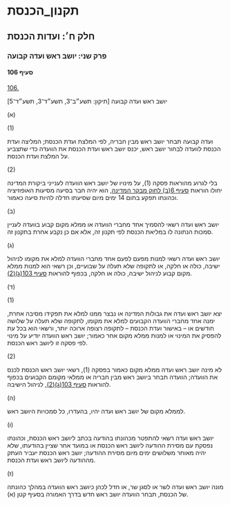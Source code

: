 # תקנון_הכנסת

## חלק ח׳: ועדות הכנסת

### פרק שני: יושב ראש ועדה קבועה

#### סעיף 106

[106.](https://he.wikisource.org/wiki/תקנון_הכנסת#s_yp_106)

יושב ראש ועדה קבועה [תיקון: תשע״ב־3, תשע״ד־3, תשע״ד־5]

(א)

(1)

ועדה קבועה תבחר יושב ראש מבין חבריה, לפי המלצת ועדת הכנסת; המליצה ועדת
הכנסת לוועדה לבחור יושב ראש, יכנס יושב ראש ועדת הכנסת את הוועדה כדי
שתצביע על המלצת ועדת הכנסת.

(2)

בלי לגרוע מהוראות פסקה (1), על מינויו של יושב ראש הוועדה לענייני ביקורת המדינה יחולו הוראות [סעיף 6(ב) לחוק מבקר המדינה](https://he.wikisource.org/wiki/חוק_מבקר_המדינה#s_yp_6 "חוק מבקר המדינה"), הוא יהיה חבר בסיעה מסיעות האופוזיציה וכהונתו תפקע בתום 14 ימים מיום שסיעתו חדלה להיות סיעה כאמור.

(ב)

יושב ראש
ועדה רשאי להסמיך אחד מחברי הוועדה או ממלא מקום קבוע בוועדה לעניין סמכות
הנתונה לו במליאת הכנסת לפי תקנון זה, אלא אם כן נקבע אחרת בתקנון זה.

(ג)

יושב ראש
ועדה רשאי למנות מפעם לפעם אחד מחברי הוועדה למלא את מקומו לניהול ישיבה,
כולה או חלקה, או לתקופה שלא תעלה על שבועיים, וכן רשאי הוא למנות ממלא
מקום קבוע לניהול ישיבה, כולה או חלקה, בכפוף להוראות [סעיף 103(ג)(2)](https://he.wikisource.org/wiki/תקנון_הכנסת#s_yp_103).

(ד)

(1)

יצא יושב ראש ועדה את גבולות המדינה או נבצר ממנו למלא את תפקידו מסיבה
אחרת, ימנה אחד מחברי הוועדה הקבועים למלא את מקומו, לתקופה שלא תעלה על
שלושה חודשים או – באישור ועדת הכנסת – לתקופה רצופה ארוכה יותר, ורשאי הוא
בכל עת להפסיק את המינוי או למנות ממלא מקום אחר כאמור; יושב ראש הוועדה
יודיע על מינוי לפי פסקה זו ליושב ראש הכנסת.

(2)

לא מינה
יושב ראש ועדה ממלא מקום כאמור בפסקה (1), רשאי יושב ראש הכנסת לכנס את
הוועדה; הוועדה תבחר ביושב ראש מבין חבריה או ממלאי מקומם הקבועים בכפוף
להוראות [סעיף 103(ג)(2)](https://he.wikisource.org/wiki/תקנון_הכנסת#s_yp_103), לניהול הישיבה.

(ה)

לממלא מקום של יושב ראש ועדה יהיו, בהעדרו, כל סמכויות היושב ראש.

(ו)

יושב ראש
ועדה רשאי להתפטר מכהונתו בהודעה בכתב ליושב ראש הכנסת, וכהונתו נפסקת עם
מסירת ההודעה ליושב ראש הכנסת או במועד אחר שציין בהודעתו, שלא יהיה מאוחר
משלושים ימים מיום מסירת ההודעה; יושב ראש הכנסת יעביר העתק מההודעה ליושב
ראש ועדת הכנסת.

(ז)

מונה יושב
ראש ועדה לשר או לסגן שר, או חדל לכהן כיושב ראש הוועדה במהלך כהונתה של
הכנסת, תבחר הוועדה יושב ראש חדש בדרך האמורה בסעיף קטן (א).
